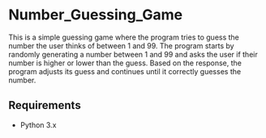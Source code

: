 # Number_Guessing_Game
This is a simple guessing game where the program tries to guess the number the user thinks of between 1 and 99. The program starts by randomly generating a number between 1 and 99 and asks the user if their number is higher or lower than the guess. Based on the response, the program adjusts its guess and continues until it correctly guesses the number.

## Requirements
* Python 3.x
